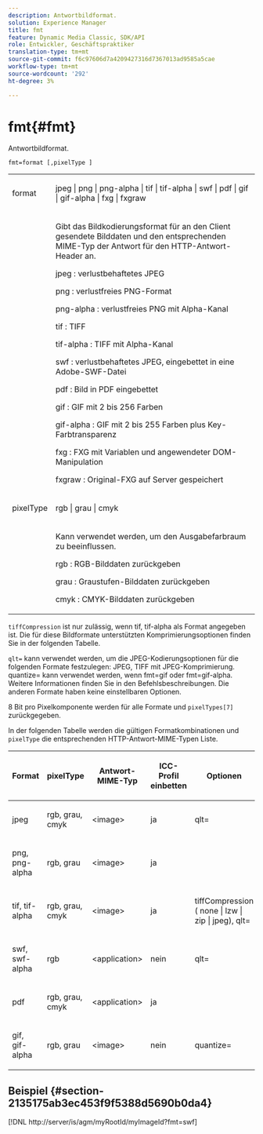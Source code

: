 ```yaml
---
description: Antwortbildformat.
solution: Experience Manager
title: fmt
feature: Dynamic Media Classic, SDK/API
role: Entwickler, Geschäftspraktiker
translation-type: tm+mt
source-git-commit: f6c97606d7a4209427316d7367013ad9585a5cae
workflow-type: tm+mt
source-wordcount: '292'
ht-degree: 3%

---
```



# fmt{#fmt}

Antwortbildformat.

`fmt=format [,pixelType ]`

<table id="simpletable_66FAABB7BD7A4BBB815A570BEA4C1AE8"> 
 <tr class="strow"> 
  <td class="stentry"> <p><span class="codeph"> <span class="varname"> format</span> </span> </p></td> 
  <td class="stentry"> <p><span class="codeph"> jpeg | png | png-alpha | tif | tif-alpha | swf | pdf | gif | gif-alpha | fxg | fxgraw</span> </p></td> 
 </tr> 
 <tr class="strow"> 
  <td class="stentry"></td> 
  <td class="stentry"> <p> Gibt das Bildkodierungsformat für an den Client gesendete Bilddaten und den entsprechenden MIME-Typ der Antwort für den HTTP-Antwort-Header an. </p> <p> <span class="codeph">  jpeg  </span>: verlustbehaftetes JPEG </p> <p> <span class="codeph"> png  </span>: verlustfreies PNG-Format </p> <p> <span class="codeph"> png-alpha  </span>: verlustfreies PNG mit Alpha-Kanal </p> <p> <span class="codeph">  tif  </span>: TIFF </p> <p> <span class="codeph"> tif-alpha  </span>: TIFF mit Alpha-Kanal </p> <p> <span class="codeph">  swf  </span>: verlustbehaftetes JPEG, eingebettet in eine Adobe-SWF-Datei </p> <p> <span class="codeph"> pdf  </span>: Bild in PDF eingebettet </p> <p> <span class="codeph"> gif  </span>: GIF mit 2 bis 256 Farben </p> <p> <span class="codeph"> gif-alpha  </span>: GIF mit 2 bis 255 Farben plus Key-Farbtransparenz </p> <p> <span class="codeph"> fxg  </span>: FXG mit Variablen und angewendeter DOM-Manipulation </p> <p> <span class="codeph">  fxgraw  </span>: Original-FXG auf Server gespeichert </p> </td> 
 </tr> 
 <tr class="strow"> 
  <td class="stentry"> <p><span class="codeph"> <span class="varname"> pixelType</span> </span> </p></td> 
  <td class="stentry"> <p><span class="codeph"> rgb | grau | cmyk</span> </p></td> 
 </tr> 
 <tr class="strow"> 
  <td class="stentry"></td> 
  <td class="stentry"> <p> Kann verwendet werden, um den Ausgabefarbraum zu beeinflussen. </p> <p> <span class="codeph">  rgb  </span>: RGB-Bilddaten zurückgeben </p> <p> <span class="codeph"> grau  </span>: Graustufen-Bilddaten zurückgeben </p> <p> <span class="codeph"> cmyk  </span>: CMYK-Bilddaten zurückgeben </p> </td> 
 </tr> 
</table>

`tiffCompression` ist nur zulässig, wenn tif, tif-alpha als Format angegeben ist. Die für diese Bildformate unterstützten Komprimierungsoptionen finden Sie in der folgenden Tabelle.

`qlt=` kann verwendet werden, um die JPEG-Kodierungsoptionen für die folgenden Formate festzulegen: JPEG, TIFF mit JPEG-Komprimierung. quantize= kann verwendet werden, wenn fmt=gif oder fmt=gif-alpha. Weitere Informationen finden Sie in den Befehlsbeschreibungen. Die anderen Formate haben keine einstellbaren Optionen.

8 Bit pro Pixelkomponente werden für alle Formate und `pixelTypes[7]` zurückgegeben.

In der folgenden Tabelle werden die gültigen Formatkombinationen und `pixelType` die entsprechenden HTTP-Antwort-MIME-Typen Liste.

<table id="table_54AFE58185004C74971EFBA845E177B6"> 
 <thead> 
  <tr> 
   <th colname="col1" class="entry"> <p><span class="varname"> Format</span> </p> </th> 
   <th colname="col2" class="entry"> <p><span class="varname"> pixelType</span> </p> </th> 
   <th colname="col3" class="entry"> <p>Antwort-MIME-Typ </p> </th> 
   <th colname="col4" class="entry"> <p>ICC-Profil einbetten </p> </th> 
   <th colname="col5" class="entry"> <p>Optionen </p> </th> 
  </tr> 
 </thead>
 <tbody> 
  <tr> 
   <td> <p>jpeg </p> </td> 
   <td> <p>rgb, grau, cmyk </p> </td> 
   <td> <p>&lt;image&gt; </p> </td> 
   <td> <p>ja </p> </td> 
   <td> <p><span class="codeph"> qlt=</span> </p> </td> 
  </tr> 
  <tr> 
   <td> <p>png, png-alpha </p> </td> 
   <td> <p>rgb, grau </p> </td> 
   <td> <p>&lt;image&gt; </p> </td> 
   <td> <p>ja </p> </td> 
   <td> <p> </p> </td> 
  </tr> 
  <tr> 
   <td> <p>tif, tif-alpha </p> </td> 
   <td> <p>rgb, grau, cmyk </p> </td> 
   <td> <p>&lt;image&gt; </p> </td> 
   <td> <p>ja </p> </td> 
   <td> <p><span class="codeph"> <span class="varname"> tiffCompression</span> ( none | lzw | zip | jpeg), qlt=</span> </p> </td> 
  </tr> 
  <tr> 
   <td> <p>swf, swf-alpha </p> </td> 
   <td> <p>rgb </p> </td> 
   <td> <p>&lt;application&gt; </p> </td> 
   <td> <p>nein </p> </td> 
   <td> <p><span class="codeph"> qlt=  </span> </p> </td> 
  </tr> 
  <tr> 
   <td> <p>pdf </p> </td> 
   <td> <p>rgb, grau, cmyk </p> </td> 
   <td> <p>&lt;application&gt; </p> </td> 
   <td> <p>ja </p> </td> 
   <td> <p> </p> </td> 
  </tr> 
  <tr> 
   <td> <p>gif, gif-alpha </p> </td> 
   <td> <p>rgb, grau </p> </td> 
   <td> <p>&lt;image&gt; </p> </td> 
   <td> <p>nein </p> </td> 
   <td> <p><span class="codeph"> quantize=</span> </p> </td> 
  </tr> 
 </tbody> 
</table>

## Beispiel {#section-2135175ab3ec453f9f5388d5690b0da4}

[!DNL http://server/is/agm/myRootId/myImageId?fmt=swf]
